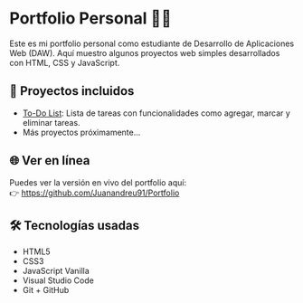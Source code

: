 # Portfolio Personal 🧑‍💻

Este es mi portfolio personal como estudiante de Desarrollo de Aplicaciones Web (DAW). Aquí muestro algunos proyectos web simples desarrollados con HTML, CSS y JavaScript.

## 🚀 Proyectos incluidos

- [To-Do List](./todo-list/index.html): Lista de tareas con funcionalidades como agregar, marcar y eliminar tareas.
- Más proyectos próximamente...

## 🌐 Ver en línea

Puedes ver la versión en vivo del portfolio aquí:  
👉 https://github.com/Juanandreu91/Portfolio

## 🛠 Tecnologías usadas

- HTML5
- CSS3
- JavaScript Vanilla
- Visual Studio Code
- Git + GitHub
